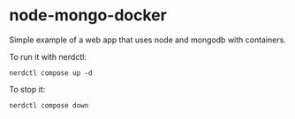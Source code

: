 # node-mongo-docker
Simple example of a web app that uses node and mongodb with containers.

To run it with nerdctl:
```
nerdctl compose up -d
```
To stop it:
```
nerdctl compose down
```

